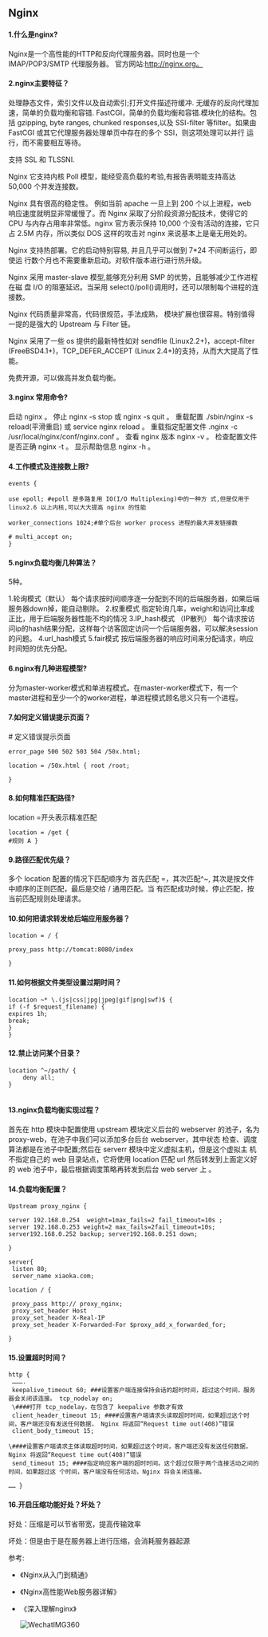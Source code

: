 ## Nginx

#### 1.什么是nginx?

Nginx是一个高性能的HTTP和反向代理服务器。同时也是一个 IMAP/POP3/SMTP 代理服务器。 官方网站:http://nginx.org。

#### 2.nginx主要特征？

处理静态文件，索引文件以及自动索引;打开文件描述符缓冲. 无缓存的反向代理加速，简单的负载均衡和容错. FastCGI，简单的负载均衡和容错.模块化的结构。包括 gzipping, byte ranges, chunked responses,以及 SSI-filter 等filter。如果由 FastCGI 或其它代理服务器处理单页中存在的多个 SSI，则这项处理可以并行 运行，而不需要相互等待。

支持 SSL 和 TLSSNI.

Nginx 它支持内核 Poll 模型，能经受高负载的考验,有报告表明能支持高达 50,000 个并发连接数。

Nginx 具有很高的稳定性。 例如当前 apache 一旦上到 200 个以上进程，web 响应速度就明显非常缓慢了。而 Nginx 采取了分阶段资源分配技术，使得它的 CPU 与内存占用率非常低。nginx 官方表示保持 10,000 个没有活动的连接，它只占 2.5M 内存，所以类似 DOS 这样的攻击对 nginx 来说基本上是毫无用处的。

Nginx 支持热部署。它的启动特别容易, 并且几乎可以做到 7*24 不间断运行，即使运 行数个月也不需要重新启动。对软件版本进行进行热升级。

Nginx 采用 master-slave 模型,能够充分利用 SMP 的优势，且能够减少工作进程在磁 盘 I/O 的阻塞延迟。当采用 select()/poll()调用时，还可以限制每个进程的连接数。

Nginx 代码质量非常高，代码很规范，手法成熟， 模块扩展也很容易。特别值得一提的是强大的 Upstream 与 Filter 链。

Nginx 采用了一些 os 提供的最新特性如对 sendfile (Linux2.2+)，accept-filter (FreeBSD4.1+)，TCP_DEFER_ACCEPT (Linux 2.4+)的支持，从而大大提高了性能。

免费开源，可以做高并发负载均衡。

#### 3.nginx 常用命令?

启动 nginx 。
停止 nginx -s stop 或 nginx -s quit 。
重载配置 ./sbin/nginx -s reload(平滑重启) 或 service nginx reload 。
重载指定配置文件 .nginx -c /usr/local/nginx/conf/nginx.conf 。
查看 nginx 版本 nginx -v 。
检查配置文件是否正确 nginx -t 。
显示帮助信息 nginx -h 。

#### 4.工作模式及连接数上限?

```nginx
events {

use epoll; #epoll 是多路复用 IO(I/O Multiplexing)中的一种方 式,但是仅用于 linux2.6 以上内核,可以大大提高 nginx 的性能

worker_connections 1024;#单个后台 worker process 进程的最大并发链接数

# multi_accept on; 
}
```

#### 5.nginx负载均衡几种算法？

5种。

1.轮询模式（默认）
每个请求按时间顺序逐一分配到不同的后端服务器，如果后端服务器down掉，能自动剔除。
2.权重模式
指定轮询几率，weight和访问比率成正比，用于后端服务器性能不均的情况
3.IP_hash模式 （IP散列）
每个请求按访问ip的hash结果分配，这样每个访客固定访问一个后端服务器，可以解决session的问题。
4.url_hash模式
5.fair模式
按后端服务器的响应时间来分配请求，响应时间短的优先分配。

#### 6.nginx有几种进程模型?

分为master-worker模式和单进程模式。在master-worker模式下，有一个master进程和至少一个的worker进程，单进程模式顾名思义只有一个进程。

#### 7.如何定义错误提示页面？

\# 定义错误提示页面

```nginx
error_page 500 502 503 504 /50x.html;

location = /50x.html { root /root;

}
```

#### 8.如何精准匹配路径?

location  =开头表示精准匹配

```nginx
location = /get {
#规则 A }
```

#### 9.路径匹配优先级？

多个 location 配置的情况下匹配顺序为
首先匹配 =，其次匹配^~, 其次是按文件中顺序的正则匹配，最后是交给 / 通用匹配。当 有匹配成功时候，停止匹配，按当前匹配规则处理请求。

#### 10.如何把请求转发给后端应用服务器？

```nginx
location = / {

proxy_pass http://tomcat:8080/index 

}
```

#### 11.如何根据文件类型设置过期时间？

```nginx
location ~* \.(js|css|jpg|jpeg|gif|png|swf)$ {
if (-f $request_filename) {
expires 1h;
break;
}
}
```

#### 12.禁止访问某个目录？

```nginx
location ^~/path/ {
    deny all;
}


```

#### 13.nginx负载均衡实现过程？

首先在 http 模块中配置使用 upstream 模块定义后台的 webserver 的池子，名为 proxy-web，在池子中我们可以添加多台后台 webserver，其中状态 检查、调度算法都是在池子中配置;然后在 serverr 模块中定义虚拟主机，但是这个虚拟主 机不指定自己的 web 目录站点，它将使用 location 匹配 url 然后转发到上面定义好的 web 池子中，最后根据调度策略再转发到后台 web server 上 。

#### 14.负载均衡配置？

```nginx
Upstream proxy_nginx {

server 192.168.0.254  weight=1max_fails=2 fail_timeout=10s ; 
server 192.168.0.253 weight=2 max_fails=2fail_timeout=10s;
server192.168.0.252 backup; server192.168.0.251 down;

}

server{
 listen 80;
 server_name xiaoka.com;

location / {

 proxy_pass http:// proxy_nginx;
 proxy_set_header Host
 proxy_set_header X-Real-IP
 proxy_set_header X-Forwarded-For $proxy_add_x_forwarded_for;

}
```

#### 15.设置超时时间？

```nginx
http {
 ……….
 keepalive_timeout 60; ###设置客户端连接保持会话的超时时间，超过这个时间，服务器会关闭该连接。 tcp_nodelay on;
 \####打开 tcp_nodelay，在包含了 keepalive 参数才有效
 client_header_timeout 15; ####设置客户端请求头读取超时时间，如果超过这个时间，客户端还没有发送任何数据， Nginx 将返回“Request time out(408)”错误
 client_body_timeout 15;

\####设置客户端请求主体读取超时时间，如果超过这个时间，客户端还没有发送任何数据， Nginx 将返回“Request time out(408)”错误
 send_timeout 15; ####指定响应客户端的超时时间。这个超过仅限于两个连接活动之间的时间，如果超过这 个时间，客户端没有任何活动，Nginx 将会关闭连接。

…… }
```

#### 16.开启压缩功能好处？坏处？

好处：压缩是可以节省带宽，提高传输效率

坏处：但是由于是在服务器上进行压缩，会消耗服务器起源

参考:

- 《Nginx从入门到精通》

- 《Nginx高性能Web服务器详解》

- 《深入理解nginx》

  ![WechatIMG360](https://gitee.com/yizhibuerdai/Imagetools/raw/master/images/common1.png)
